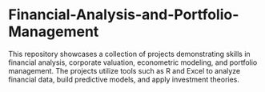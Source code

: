 # Financial-Analysis-and-Portfolio-Management
This repository showcases a collection of projects demonstrating skills in financial analysis, corporate valuation, econometric modeling, and portfolio management. The projects utilize tools such as R and Excel to analyze financial data, build predictive models, and apply investment theories.
